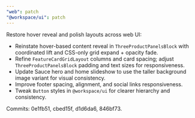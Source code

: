 ```yaml
---
"web": patch
"@workspace/ui": patch
---
```


Restore hover reveal and polish layouts across web UI:

- Reinstate hover-based content reveal in `ThreeProductPanelsBlock` with coordinated lift and CSS-only grid expand + opacity fade.
- Refine `FeatureCardGridLayout` columns and card spacing; adjust `ThreeProductPanelsBlock` padding and text sizes for responsiveness.
- Update Sauce hero and home slideshow to use the taller background image variant for visual consistency.
- Improve footer spacing, alignment, and social links responsiveness.
- Tweak `Button` styles in `@workspace/ui` for clearer hierarchy and consistency.

Commits: 0e1fb51, cbed15f, d1d6da6, 846bf73.
